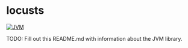 # locusts

[![JVM](https://github.com/locusts-r-us/locusts/actions/workflows/jvm.yml/badge.svg)](https://github.com/locusts-r-us/locusts/actions/workflows/jvm.yml)

TODO: Fill out this README.md with information about the JVM library.